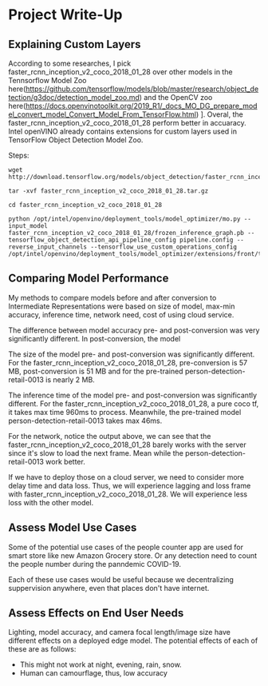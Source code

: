 # Project Write-Up

## Explaining Custom Layers

According to some researches, I pick faster_rcnn_inception_v2_coco_2018_01_28 over other models in the Tennsorflow Model Zoo here(https://github.com/tensorflow/models/blob/master/research/object_detection/g3doc/detection_model_zoo.md)  and the OpenCV zoo here(https://docs.openvinotoolkit.org/2019_R1/_docs_MO_DG_prepare_model_convert_model_Convert_Model_From_TensorFlow.html) ].
Overal, the faster_rcnn_inception_v2_coco_2018_01_28 perform better in accuaracy. Intel openVINO already contains extensions for custom layers used in TensorFlow Object Detection Model Zoo.

Steps: 
```
wget http://download.tensorflow.org/models/object_detection/faster_rcnn_inception_v2_coco_2018_01_28.tar.gz
```
```
tar -xvf faster_rcnn_inception_v2_coco_2018_01_28.tar.gz
```
```
cd faster_rcnn_inception_v2_coco_2018_01_28
```
```
python /opt/intel/openvino/deployment_tools/model_optimizer/mo.py --input_model faster_rcnn_inception_v2_coco_2018_01_28/frozen_inference_graph.pb --tensorflow_object_detection_api_pipeline_config pipeline.config --reverse_input_channels --tensorflow_use_custom_operations_config /opt/intel/openvino/deployment_tools/model_optimizer/extensions/front/tf/faster_rcnn_support.json
```
## Comparing Model Performance
My methods to compare models before and after conversion to Intermediate Representations were based on size of model, max-min accuracy, inference time, network need, cost of using cloud service.

The difference between model accuracy pre- and post-conversion was very significantly different. In post-conversion, the model 

The size of the model pre- and post-conversion was significantly different. For the faster_rcnn_inception_v2_coco_2018_01_28, pre-conversion is 57 MB, post-conversion is 51 MB and for the pre-trained person-detection-retail-0013 is nearly 2 MB.

The inference time of the model pre- and post-conversion was significantly different. For the faster_rcnn_inception_v2_coco_2018_01_28, a pure coco tf, it takes max time 960ms to process. Meanwhile, the pre-trained model person-detection-retail-0013 takes max 46ms.

For the network, notice the output above, we can see that the faster_rcnn_inception_v2_coco_2018_01_28 barely works with the server since it's slow to load the next frame. Mean while the person-detection-retail-0013 work better.

If we have to deploy those on a cloud server, we need to consider more delay time and data loss. Thus, we will experience lagging and loss frame with faster_rcnn_inception_v2_coco_2018_01_28. We will experience less loss with the other model.

## Assess Model Use Cases

Some of the potential use cases of the people counter app are used for smart store like new Amazon Grocery store. Or any detection need to count the people number during the panndemic COVID-19.

Each of these use cases would be useful because we decentralizing suppervision anywhere, even that places don't have internet.

## Assess Effects on End User Needs

Lighting, model accuracy, and camera focal length/image size have different effects on a deployed edge model. The potential effects of each of these are as follows:
+ This might not work at night, evening, rain, snow.
+ Human can camourflage, thus, low accuracy
